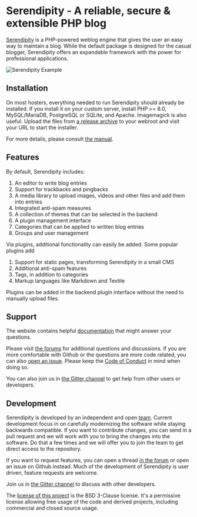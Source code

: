 # Serendipity - A reliable, secure & extensible PHP blog

[Serendipity](https://s9y.org) is a PHP-powered weblog engine that gives the user an easy way to maintain a blog. While the default package is designed for the casual blogger, Serendipity offers an expandable framework with the power for professional applications.

![Serendipity Example](https://www.onli-blogging.de/uploads/s9y_example.png)

## Installation

On most hosters, everything needed to run Serendipity should already be installed. If you install it on your custom server, install PHP >= 8.0, MySQL/MariaDB, PostgreSQL or SQLite, and Apache. Imagemagick is also useful. Upload the files from [a release archive](https://github.com/s9y/Serendipity/releases) to your webroot and visit your URL to start the installer. 

For more details, please consult [the manual](https://docs.s9y.org/docs/users/getting-started/fresh-installation.html).

## Features

By default, Serendipity includes:

 1. An editor to write blog entries
 1. Support for trackbacks and pingbacks
 1. A media library to upload images, videos and other files and add them into entries
 1. Integrated anti-spam measures
 1. A collection of themes that can be selected in the backend
 1. A plugin management interface
 1. Categories that can be applied to written blog entries
 1. Groups and user management
 
Via plugins, additional functionality can easily be added. Some popular plugins add

 1. Support for static pages, transforming Serendipity in a small CMS
 1. Additional anti-spam features
 1. Tags, in addition to categories
 1. Markup languages like Markdown and Textile
 
Plugins can be added in the backend plugin interface without the need to manually upload files.

## Support

The website contains helpful [documentation](https://docs.s9y.org/docs/index.html) that might answer your questions.

Please visit [the forums](https://board.s9y.org/) for additional questions and discussions. If you are more comfortable with Github or the questions are more code related, you can also [open an issue](https://github.com/s9y). Please keep the [Code of Conduct](https://docs.s9y.org/docs/contributing/code-of-conduct.html) in mind when doing so.

You can also join us in [the Gitter channel](https://gitter.im/s9y/lobby) to get help from other users or developers.

## Development

Serendipity is developed by an independent and open [team](https://docs.s9y.org/team.html). Current development focus in on carefully modernizing the software while staying backwards compatible. If you want to contribute changes, you can send in a pull request and we will work with you to bring the changes into the software. Do that a few times and we will offer you to join the team to get direct access to the repository. 

If you want to request features, you can open a thread [in the forum](https://board.s9y.org/) or open an issue on Github instead. Much of the development of Serendipity is user driven, feature requests are welcome.

Join us in [the Gitter channel](https://gitter.im/s9y/lobby) to discuss with other developers.

The [license of this project](https://github.com/s9y/Serendipity/blob/master/LICENSE) is the BSD 3-Clause license. It's a permissive license allowing free usage of the code and derived projects, including commercial and closed source usage.
